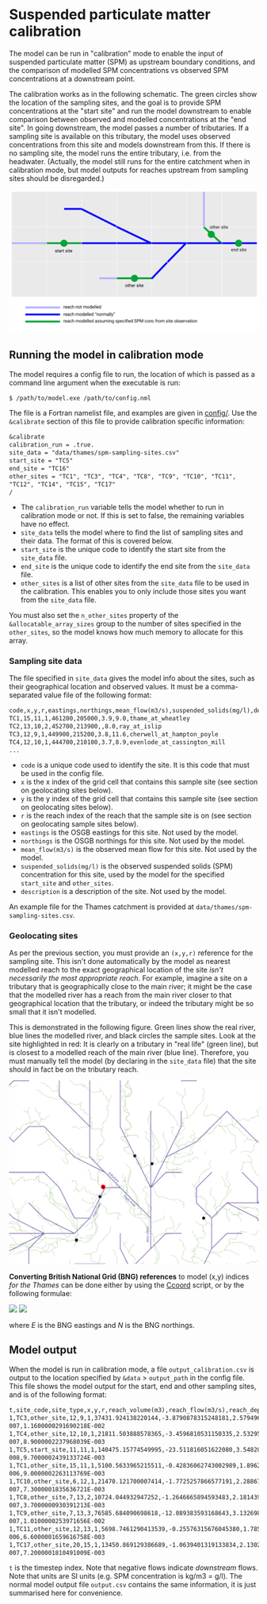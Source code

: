 # Suspended particulate matter calibration

The model can be run in "calibration" mode to enable the input of suspended particulate matter (SPM) as upstream boundary conditions, and the comparison of modelled SPM concentrations vs observed SPM concentrations at a downstream point.

The calibration works as in the following schematic. The green circles show the location of the sampling sites, and the goal is to provide SPM concentrations at the "start site" and run the model downstream to enable comparison between observed and modelled concentrations at the "end site". In going downstream, the model passes a number of tributaries. If a sampling site is available on this tributary, the model uses observed concentrations from this site and models downstream from this. If there is no sampling site, the model runs the entire tributary, i.e. from the headwater. (Actually, the model still runs for the entire catchment when in calibration mode, but model outputs for reaches upstream from sampling sites should be disregarded.)

![Calibration schematic](./img/calibration.png)

## Running the model in calibration mode

The model requires a config file to run, the location of which is passed as a command line argument when the executable is run:

```shell
$ /path/to/model.exe /path/to/config.nml
```

The file is a Fortran namelist file, and examples are given in [config/](../config/). Use the `&calibrate` section of this file to provide calibration specific information:

```
&calibrate
calibration_run = .true.
site_data = "data/thames/spm-sampling-sites.csv"
start_site = "TC5"
end_site = "TC16"
other_sites = "TC1", "TC3", "TC4", "TC8", "TC9", "TC10", "TC11", "TC12", "TC14", "TC15", "TC17" 
/
```

- The `calibration_run` variable tells the model whether to run in calibration mode or not. If this is set to false, the remaining variables have no effect.
- `site_data` tells the model where to find the list of sampling sites and their data. The format of this is covered below.
- `start_site` is the unique code to identify the start site from the `site_data` file.
- `end_site` is the unique code to identify the end site from the `site_data` file.
- `other_sites` is a list of other sites from the `site_data` file to be used in the calibration. This enables you to only include those sites you want from the `site_data` file.

You must also set the `n_other_sites` property of the `&allocatable_array_sizes` group to the number of sites specified in the `other_sites`, so the model knows how much memory to allocate for this array.

### Sampling site data

The file specified in `site_data` gives the model info about the sites, such as their geographical location and observed values. It must be a comma-separated value file of the following format:

```
code,x,y,r,eastings,northings,mean_flow(m3/s),suspended_solids(mg/l),description
TC1,15,11,1,461200,205000,3.9,9.0,thame_at_wheatley
TC2,13,10,2,452700,213900,,8.0,ray_at_islip
TC3,12,9,1,449900,215200,3.8,11.6,cherwell_at_hampton_poyle
TC4,12,10,1,444700,210100,3.7,8.9,evenlode_at_cassington_mill
...
```

- `code` is a unique code used to identify the site. It is this code that must be used in the config file.
- `x` is the x index of the grid cell that contains this sample site (see section on geolocating sites below).
- `y` is the y index of the grid cell that contains this sample site (see section on geolocating sites below).
- `r` is the reach index of the reach that the sample site is on (see section on geolocating sample sites below).
- `eastings` is the OSGB eastings for this site. Not used by the model.
- `northings` is the OSGB northings for this site. Not used by the model.
- `mean_flow(m3/s)` is the observed mean flow for this site. Not used by the model.
- `suspended_solids(mg/l)` is the observed suspended solids (SPM) concentration for this site, used by the model for the specified `start_site` and `other_sites`.
- `description` is a description of the site. Not used by the model.

An example file for the Thames catchment is provided at `data/thames/spm-sampling-sites.csv`.

### Geolocating sites

As per the previous section, you must provide an `(x,y,r)` reference for the sampling site. This isn't done automatically by the model as nearest modelled reach to the exact geographical location of the site *isn't necessarily the most appropriate reach*. For example, imagine a site on a tributary that is geographically close to the main river; it might be the case that the modelled river has a reach from the main river closer to that geographical location that the tributary, or indeed the tributary might be so small that it isn't modelled.

This is demonstrated in the following figure. Green lines show the real river, blue lines the modelled river, and black circles the sample sites. Look at the site highlighted in red: It is clearly on a tributary in "real life" (green line), but is closest to a modelled reach of the main river (blue line). Therefore, you must manually tell the model (by declaring in the `site_data` file) that the site should in fact be on the tributary reach.

![Geolocation sites](./img/geolocating-sites.png)

**Converting British National Grid (BNG) references** to model (x,y) indices *for the Thames* can be done either by using the [Ccoord](https://github.com/samharrison7/ccoord) script, or by the following formulae:

<img src="http://latex.codecogs.com/gif.latex?x%20%3D%20%5Cfrac%7BE%20-%20%28E%20%5Cmod%205000%29%20-%20390000%7D%7B5000%7D%20&amp;plus;%201">
<img src="http://latex.codecogs.com/gif.latex?y%20%3D%20%5Cfrac%7B260000%20-%20N%20-%20%28N%20%5Cmod%205000%29%7D%7B5000%7D">

where *E* is the BNG eastings and *N* is the BNG northings.

## Model output

When the model is run in calibration mode, a file `output_calibration.csv` is output to the location specified by `&data` > `output_path` in the config file. This file shows the model output for the start, end and other sampling sites, and is of the following format:

```
t,site_code,site_type,x,y,r,reach_volume(m3),reach_flow(m3/s),reach_depth(m),reach_type,total_m_spm(kg),total_C_spm(g/l)
1,TC3,other_site,12,9,1,37431.924138220144,-3.8790878315248181,2.5794963545398177,riv,3.0989591261342490E-007,1.1600000291690218E-002
1,TC4,other_site,12,10,1,21811.503888578365,-3.4596810531150335,2.5329562160266454,riv,4.0804156693006881E-007,8.9000002237968039E-003
1,TC5,start_site,11,11,1,140475.15774549995,-23.511816051622080,3.5482017382040887,riv,6.9051356834828733E-008,9.7000002439133724E-003
1,TC1,other_site,15,11,1,5100.5633965215511,-0.42836062743002989,1.8962053821712248,riv,1.7645110013629352E-006,9.0000002263113769E-003
1,TC10,other_site,6,12,1,21470.121700007414,-1.7725257866577191,2.2886722494941454,riv,3.4000739658411674E-007,7.3000001835636721E-003
1,TC8,other_site,7,13,2,10724.044932947252,-1.2646665894593483,2.1814392280230135,riv,3.4501907779887144E-007,3.7000000930391213E-003
1,TC9,other_site,7,13,3,76585.684090698618,-12.089383593168643,3.1326989029375016,riv,1.3187843621022519E-007,1.0100000253971656E-002
1,TC11,other_site,12,13,1,5698.7461290413539,-0.25576315676045380,1.7857830329667461,riv,1.1581495326362137E-006,6.6000001659616758E-003
1,TC17,other_site,20,15,1,13450.869129386689,-1.0639401319133834,2.1302355460890539,riv,5.3528140908894522E-007,7.2000001810491009E-003
```

`t` is the timestep index. Note that negative flows indicate *downstream* flows. Note that units are SI units (e.g. SPM concentration is kg/m3 = g/l). The normal model output file `output.csv` contains the same information, it is just summarised here for convenience.